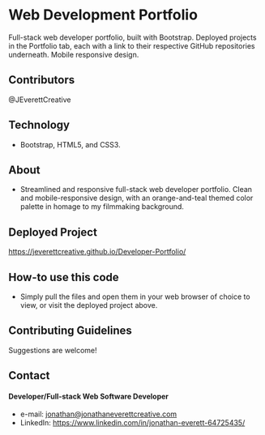 # Web Development Portfolio
Full-stack web developer portfolio, built with Bootstrap. Deployed projects in the Portfolio tab, each with a link to their respective GitHub repositories underneath. Mobile responsive design. 

## Contributors
@JEverettCreative

## Technology
* Bootstrap, HTML5, and CSS3. 

## About
* Streamlined and responsive full-stack web developer portfolio. Clean and mobile-responsive design, with an orange-and-teal themed color palette in homage to my filmmaking background. 

## Deployed Project
https://jeverettcreative.github.io/Developer-Portfolio/

## How-to use this code
* Simply pull the files and open them in your web browser of choice to view, or visit the deployed project above.

## Contributing Guidelines
Suggestions are welcome!

## Contact
#### Developer/Full-stack Web Software Developer
* e-mail: jonathan@jonathaneverettcreative.com
* LinkedIn: https://www.linkedin.com/in/jonathan-everett-64725435/
